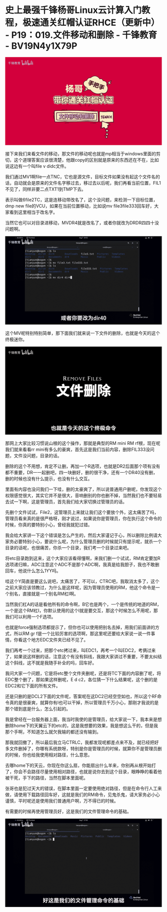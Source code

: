 # 史上最强千锋杨哥Linux云计算入门教程，极速通关红帽认证RHCE（更新中） - P19：019.文件移动和删除 - 千锋教育 - BV19N4y1X79P

![](img/b57baee9e82870c820704efc463589f4_0.png)

接下来我们来看文件的移动，那文件的移动呢也就是mp相当于windows里面的剪切，这个道理答案应该很清楚，他跟copy的区别就是原来的东西还在不在，比如说这边有一个叫file v didc文件。

我们通过MV1啊file一点TNC，它也是源文件，目标文件如果没有起这个文件名的话，自动就会是原来的文件名字移过去，移过去以后呢，我们再看当前位置，FIL1不见了，同样非要二点TXT1到TMP下去。

表示叫做6file2TC，这是连移动带改名了，这个没问题，来检测一下目标位置，dmp new file的VCU，如果在当前位置移动，比如说mv file3file333回车好，大家看到这里相当于改名字。

当然它也可以对目录进移动，MVDR4就是改名了，或者你就改为DRDR四四十没问题啊。

![](img/b57baee9e82870c820704efc463589f4_2.png)

这个MV呢特别特别简单，那下面我们就来说一下文件的删除，也就是今天的这个终极迷你。

![](img/b57baee9e82870c820704efc463589f4_4.png)

那网上大家比较习惯说山根的这个操作，那就是典型的RM mini RM rf根，现在呢我们就来看看rr mini有多么的豪爽，首先这是我们当前内容，删除FIL333没问题，文件没问题，目录的话。

删除的这个不用想，肯定不让删，再加一个R选项，也就是DR2后面那个项有没有都不重要，DR一一起删吧，四一块删好，删的很干净，还有一个DR40没有删，删的时候也没有什么提示，也没有什么交互。

里面有内容也没问我们一下哇，删的太豪爽了，所以说普通用户删呢，你发现这个权限感觉很大，其实它并不是很大，音响删别的你也删不掉，当然我们也不要轻易去试一下啊，这是管理员，首先我们给大家切换过管理员的话。

先删个文件试试，File2，这管理员上来就让我们这个要放个外，这太痛苦了吗，管理员看来真的是很严格呀，刚才说过，如果说你是管理员，你在执行这个命令的时候，你真的要特别小心，曾经我就犯过错。

我会给大家讲一下这个错误是怎么产生的，然后大家谨记于心，所以删除比例请大家务必要特别小心，要说什么呢，为什么管理员删的时候就只有提示呢，就杀一个目录的话呢，也很痛苦，你杀一个目录，我们考一个目录过来吧。

将etc目录跑到这来，这个大家应该看得懂啊，来我们删一个试试，RM肯定要加R选项递归嘛，ADC注意这个ADC不是那个ADC啊，我真是给我胆子，我也不敢删回车，他说什么怎么1YY吗。

哇这个Y简直是要这么说吧，太痛苦了，不可以，CTRC吧，我取消太多了，这个之前大家应该领教过，为什么是这样呢，因为管理员使用的RM，他这个命令是一个别名，直接就是一个别名RM杠I啊。

当然我们杠A的话是看他所有的命令啊，B它也是两个，一个是传统的地道的RM，一个是这个RM杠I，你默认使用的这个I就是要交互，那这个时候怎么不用呢，那我们可以利用一个F选项。

也就是force强制选项都提示了，但你也可以使用把别名去掉，用我们前面讲的方式，所以RM gr f是一个比较厉害的选项啊，那这里呢还要给大家说一说一件事情，你看这个地方EDC文件夹已经不见了。

我们再考一个过来，把那个etc拷过来，叫EDC1，再考一个叫EDC2，考俩过来了，如果说这样删的话，注意这个有没有斜线，我跟大家讲过不重要，不要太纠结这个斜线，这不就是我随手补全的吗，回车好。

我问大家一个问题，它是将etc整个文件夹删呢，还是将TC下面的内容删了呢，将EDC整个删了，那如果这样删呢，E d c2，各位猜一下什么结果呢，这个删的是EDC2和它下面的所有文件。

还是只删的是DCL2下面的文件呢，答案呢在这DC2已经空空如也，所以这个RF命令真的是很豪爽，就算你有I也可以干掉，所以管理员千万小心，那刚才我说的是那个错到底是什么，怎么引起的。

我是曾经在一台服务器上面，我当时我使的是管理员，给大家说一下，我本来是想删除home下的天翼云下的etc的，这是我想要的效果，我是想这么干的，但是我那个手啊，不知道怎么就欠我输的都还没有输到。

那我就回撤了，所以最后我立马CTRLC，我都发现呢都差点来不及，就已经把好多文件删掉了，你哪有系统款呀，特别是你是管理员的时候，就算你不是管理员删的时候，你也给我使用相对路径，什么意思。

去哪home下的天云，你现在你这么扇，你能扇出什么羊来，你别再从根开始打了，你会不会路径尽量使用相对路径，也就是说你去到这个目录，眼睁睁的看着他被干死，手下的路径，当然在脚本里面呢。

张哥也是犯过天大的错误，在脚本里面一定要使用绝对路径，但是在命令行人工来做，请使用下载路径回车好，这就是我们的RM命令，见鬼杀鬼，请大家务必小心谨慎，平时呢还是使用我们普通用户啊，万不得已的时候。

有需要的时候再使用管理员好，这是我们的文件管理命令的基础。

![](img/b57baee9e82870c820704efc463589f4_6.png)